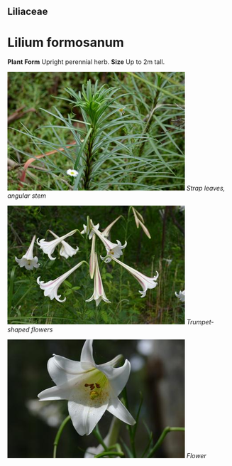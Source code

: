 ## Liliaceae
# Lilium formosanum

**Plant Form** Upright perennial herb. **Size** Up to 2m tall.


![Strap leaves, angular stem](9863_P6890828.jpg)
 *Strap leaves, angular stem* 

![Trumpet-shaped flowers](12735_P6960915.jpg)
 *Trumpet-shaped flowers* 

![Flower](12744_P6960925.jpg)
 *Flower* 

